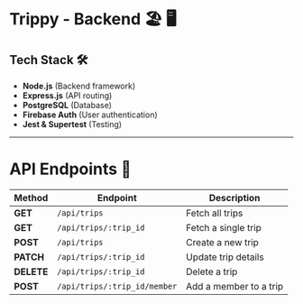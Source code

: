 # Trippy - Backend 🏖️ 🖥️
## Tech Stack 🛠️
- **Node.js** (Backend framework)
- **Express.js** (API routing)
- **PostgreSQL** (Database)
- **Firebase Auth** (User authentication)
- **Jest & Supertest** (Testing)

---

# API Endpoints 🔗
| Method | Endpoint                        | Description |
|--------|--------------------------------|-------------|
| **GET**    | `/api/trips`                   | Fetch all trips |
| **GET**    | `/api/trips/:trip_id`          | Fetch a single trip |
| **POST**   | `/api/trips`                   | Create a new trip |
| **PATCH**  | `/api/trips/:trip_id`          | Update trip details |
| **DELETE** | `/api/trips/:trip_id`          | Delete a trip |
| **POST**   | `/api/trips/:trip_id/member`   | Add a member to a trip |

